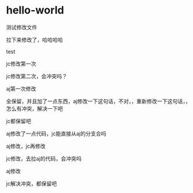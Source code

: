# hello-world

测试修改文件

拉下来修改了，哈哈哈哈

test

jc修改第一次

jc修改第二次，会冲突吗？


aj第一次修改


全保留，并且加了一点东西，aj修改一下这句话，不对，，重新修改一下这句话，，怎么有冲突，解决一下吧



jc都保留吧



aj修改了一点代码，jc能直接从aj的分支合吗


aj修改，jc再修改



jc修改，去拉aj的代码，会冲突吗

aj修改

jc解决冲突，都保留吧

